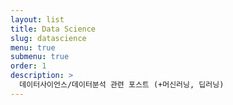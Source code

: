 ```yaml
---
layout: list
title: Data Science
slug: datascience
menu: true
submenu: true
order: 1
description: >
  데이터사이언스/데이터분석 관련 포스트 (+머신러닝, 딥러닝)
---
```

